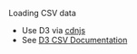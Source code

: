 
Loading CSV data


 * Use D3 via [cdnjs](https://cdnjs.com/)
 * See [D3 CSV Documentation](https://github.com/mbostock/d3/wiki/CSV)
